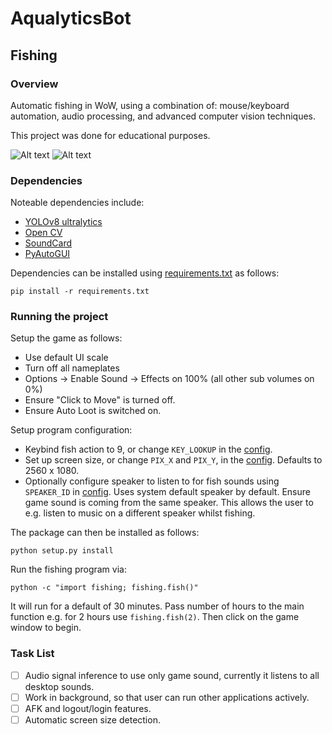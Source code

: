 # AqualyticsBot

## Fishing

### Overview

Automatic fishing in WoW, using a combination of: mouse/keyboard automation, audio processing, and advanced computer
vision techniques.

This project was done for educational purposes.

![Alt text](images/status_blurred.png?raw=true)
![Alt text](images/status.png?raw=true)

### Dependencies

Noteable dependencies include:

- [YOLOv8 ultralytics](https://github.com/ultralytics/ultralytics)
- [Open CV](https://pypi.org/project/opencv-python/)
- [SoundCard](https://pypi.org/project/SoundCard/)
- [PyAutoGUI](https://pypi.org/project/PyAutoGUI/)

Dependencies can be installed using [requirements.txt](requirements.txt) as follows:

```commandline
pip install -r requirements.txt
```

### Running the project

Setup the game as follows:

- Use default UI scale
- Turn off all nameplates
- Options -> Enable Sound -> Effects on 100% (all other sub volumes on 0%)
- Ensure "Click to Move" is turned off.
- Ensure Auto Loot is switched on.

Setup program configuration:

- Keybind fish action to 9, or change `KEY_LOOKUP` in the [config](fishing/config.py).
- Set up screen size, or change `PIX_X` and `PIX_Y`, in the [config](fishing/config.py). Defaults to 2560 x 1080.
- Optionally configure speaker to listen to for fish sounds using `SPEAKER_ID` in [config](fishing/config.py). Uses system default speaker by default.
  Ensure game sound is coming from the same speaker. This allows the user to e.g. listen to music on a different speaker
  whilst fishing.

The package can then be installed as follows:

```commandline
python setup.py install
```

Run the fishing program via:

```commandline
python -c "import fishing; fishing.fish()"
```

It will run for a default of 30 minutes. Pass number of hours to the main function e.g. for 2 hours use
`fishing.fish(2)`. Then click on the game window to begin.

### Task List

- [ ] Audio signal inference to use only game sound, currently it listens to all desktop sounds.
- [ ] Work in background, so that user can run other applications actively.
- [ ] AFK and logout/login features.
- [ ] Automatic screen size detection.
